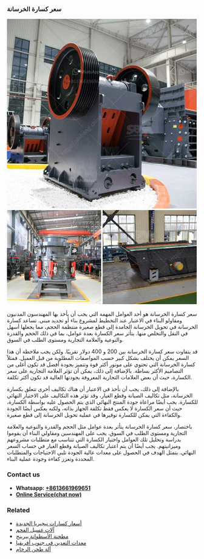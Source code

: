 <h3>سعر كسارة الخرسانة</h3><img src='1701851025.jpg' alt=''><p>سعر كسارة الخرسانة هو أحد العوامل المهمة التي يجب أن يأخذ بها المهندسون المدنيون ومقاولو البناء في الاعتبار عند التخطيط لمشروع بناء أو تجديد مبنى. تساعد كسارة الخرسانة في تحويل الخرسانة الجامدة إلى قطع صغيرة منتظمة الحجم، مما يجعلها أسهل في النقل والتخلص منها. يتأثر سعر الكسارة بعدة عوامل، بما في ذلك الحجم والقدرة والنوعية والعلامة التجارية ومستوى الطلب في السوق.</p><p>قد يتفاوت سعر كسارة الخرسانة بين 200 و 400 دولار تقريبًا. ولكن يجب ملاحظة أن هذا السعر يمكن أن يختلف بشكل كبير حسب المواصفات المطلوبة من قبل العميل. فمثلاً كسارة الخرسانة التي تحتوي على موتور أكثر قوة وتتميز بجودة أفضل قد تكون أغلى من التصاميم الأكثر بساطة. بالإضافة إلى ذلك، يمكن أن تؤثر العلامة التجارية على سعر الكسارة، حيث أن بعض العلامات التجارية المعروفة بجودتها العالية قد تكون أكثر تكلفة.</p><p>بالإضافة إلى ذلك، يجب أن نأخذ في الاعتبار أن هناك تكاليف أخرى تتعلق بكسارة الخرسانة، مثل تكاليف الصيانة وقطع الغيار، وقد تؤثر هذه التكاليف على الاختيار النهائي للكسارة. يجب أيضًا مراعاة جودة المنتج النهائي الذي يتم الحصول عليه بواسطة الكسارة، حيث أن سعر الكسارة لا يعكس فقط تكلفة الجهاز بذاته، ولكنه يعكس أيضًا الجودة والكفاءة التي يمكن للكسارة توفيرها في عملية تحويل الخرسانة إلى قطع صغيرة.</p><p>باختصار، سعر كسارة الخرسانة يتأثر بعدة عوامل مثل الحجم والقدرة والنوعية والعلامة التجارية ومستوى الطلب في السوق. يجب على المهندسين ومقاولي البناء أن يقوموا بدراسة وتحليل تلك العوامل واختيار الكسارة التي تتناسب مع متطلبات مشروعهم وميزانيتهم. يجب أيضًا أن يتم اعتبار تكاليف الصيانة وقطع الغيار في حساب السعر النهائي. يتمثل الهدف في الحصول على معدات عالية الجودة تلبي الاحتياجات والمتطلبات المحددة وتعزز كفاءة وجودة عملية البناء.</p><h3>Contact us</h3><ul><li><strong>Whatsapp:&nbsp;<a href="https://wa.me/8613661969651">+8613661969651</a></strong></li><li><a href="https://swt.shibang-china.com/?git&amp;zhl&amp;سعر كسارة الخرسانة"><strong>Online Service(chat now)</strong></a></li></ul><h3>Related</h3><ul><li><a href='أسعار كسارات نيجيريا الجديدة.md'>أسعار كسارات نيجيريا الجديدة</a></li><li><a href='آلات غسيل الفحم.md'>آلات غسيل الفحم</a></li><li><a href='مطحنة الأسطوانة بيرينج.md'>مطحنة الأسطوانة بيرينج</a></li><li><a href='معدات التعدين في جنوب أفريقيا.md'>معدات التعدين في جنوب أفريقيا</a></li><li><a href='آلة طحن الرخام.md'>آلة طحن الرخام</a></li></ul>